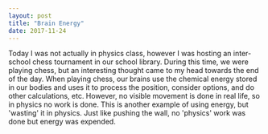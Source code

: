 ```yaml
---
layout: post
title: "Brain Energy"
date: 2017-11-24
---
```


Today I was not actually in physics class, however I was hosting an inter-school chess tournament in our school library. During this time, we were playing chess, but an interesting thought came to my head towards the end of the day. When playing chess, our brains use the chemical energy stored in our bodies and uses it to process the position, consider options, and do other calculations, etc. However, no visible movement is done in real life, so in physics no work is done. This is another example of using energy, but 'wasting' it in physics. Just like pushing the wall, no 'physics' work was done but energy was expended.


